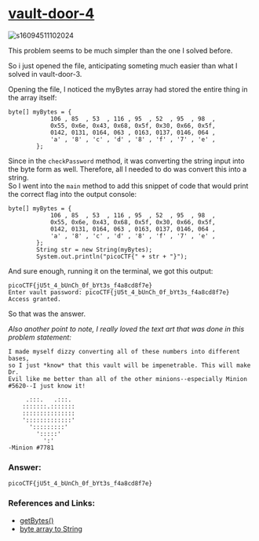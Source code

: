 # <a href="https://play.picoctf.org/practice/challenge/71">vault-door-4</a>
![s16094511102024](https://a.okmd.dev/md/67308d72c1c53.png)

This problem seems to be much simpler than the one I solved before. 

So i just opened the file, anticipating someting much easier than what I solved in vault-door-3.

Opening the file, I noticed the myBytes array had stored the entire thing in the array itself:
```
byte[] myBytes = {
            106 , 85  , 53  , 116 , 95  , 52  , 95  , 98  ,
            0x55, 0x6e, 0x43, 0x68, 0x5f, 0x30, 0x66, 0x5f,
            0142, 0131, 0164, 063 , 0163, 0137, 0146, 064 ,
            'a' , '8' , 'c' , 'd' , '8' , 'f' , '7' , 'e' ,
        };
```
Since in the ``checkPassword`` method, it was converting the string input into the byte form as well. Therefore, all I needed to do was convert this into a string.<br>
So I went into the ``main`` method to add this snippet of code that would print the correct flag into the output console:
```
byte[] myBytes = {
            106 , 85  , 53  , 116 , 95  , 52  , 95  , 98  ,
            0x55, 0x6e, 0x43, 0x68, 0x5f, 0x30, 0x66, 0x5f,
            0142, 0131, 0164, 063 , 0163, 0137, 0146, 064 ,
            'a' , '8' , 'c' , 'd' , '8' , 'f' , '7' , 'e' ,
        };
        String str = new String(myBytes);
        System.out.println("picoCTF{" + str + "}");
```
And sure enough, running it on the terminal, we got this output:
```
picoCTF{jU5t_4_bUnCh_0f_bYt3s_f4a8cd8f7e}
Enter vault password: picoCTF{jU5t_4_bUnCh_0f_bYt3s_f4a8cd8f7e}
Access granted.
```

So that was the answer.

<i>
Also another point to note, I really loved the text art that was done in this problem statement:</i>

```
I made myself dizzy converting all of these numbers into different bases, 
so I just *know* that this vault will be impenetrable. This will make Dr.
Evil like me better than all of the other minions--especially Minion
#5620--I just know it!
    
     .:::.   .:::.
    :::::::.:::::::
    :::::::::::::::
    ':::::::::::::'
      ':::::::::'
        ':::::'
          ':'
-Minion #7781
```

### Answer:
```
picoCTF{jU5t_4_bUnCh_0f_bYt3s_f4a8cd8f7e}
```

### References and Links:
- <a href="https://www.javatpoint.com/java-string-getbytes">getBytes()</a>
- <a href="https://www.quora.com/How-do-you-convert-bytes-to-character-in-Java#:~:text=In%20Java%2C%20you%20can%20convert%20bytes%20to%20characters%20using%20the,str%20%3D%20new%20String(byteArray)%3B">byte array to String</a>